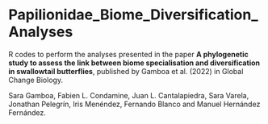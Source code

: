 # Papilionidae_Biome_Diversification_Analyses

R codes to perform the analyses presented in the paper **A phylogenetic study to assess the link between biome specialisation and diversification in swallowtail butterflies**, published by Gamboa et al. (2022) in Global Change Biology.

Sara Gamboa, Fabien L. Condamine, Juan L. Cantalapiedra, Sara Varela, Jonathan Pelegrín, Iris Menéndez, Fernando Blanco and Manuel Hernández Fernández.

